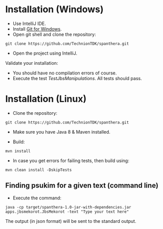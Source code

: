 # Installation (Windows)
- Use IntelliJ IDE.
- Install [Git for Windows](https://git-scm.com/download/win).
- Open git shell and clone the repository:
```
git clone https://github.com/TechnionTDK/spanthera.git
```
- Open the project using IntelliJ.
 
 Validate your installation:
 - You should have no compilation errors of course.
 - Execute the test *TestJbsManipulations*. All tests should pass.

# Installation (Linux)
- Clone the repository:
```
git clone https://github.com/TechnionTDK/spanthera.git
```

- Make sure you have Java 8 & Maven installed.

- Build:
```
mvn install
```

- In case you get errors for failing tests, then build using:
```
mvn clean install -DskipTests
```

## Finding psukim for a given text (command line)
- Execute the command:
```
java -cp target/spanthera-1.0-jar-with-dependencies.jar apps.jbsmekorot.JbsMekorot -text "Type your text here"
```

The output (in json format) will be sent to the standard output.
